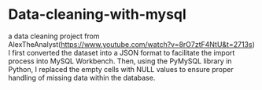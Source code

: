 # Data-cleaning-with-mysql

a data cleaning project from AlexTheAnalyst(https://www.youtube.com/watch?v=8rO7ztF4NtU&t=2713s)
I first converted the dataset into a JSON format to facilitate the import process into MySQL Workbench. Then, using the PyMySQL library in Python, I replaced the empty cells with NULL values to ensure proper handling of missing data within the database.
